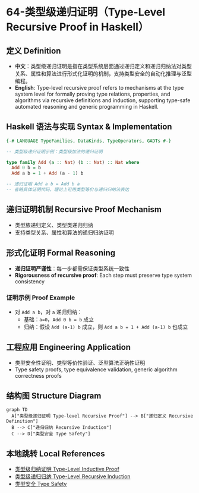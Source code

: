 # 64-类型级递归证明（Type-Level Recursive Proof in Haskell）

## 定义 Definition

- **中文**：类型级递归证明是指在类型系统层面通过递归定义和递归归纳法对类型关系、属性和算法进行形式化证明的机制，支持类型安全的自动化推理与泛型编程。
- **English**: Type-level recursive proof refers to mechanisms at the type system level for formally proving type relations, properties, and algorithms via recursive definitions and induction, supporting type-safe automated reasoning and generic programming in Haskell.

## Haskell 语法与实现 Syntax & Implementation

```haskell
{-# LANGUAGE TypeFamilies, DataKinds, TypeOperators, GADTs #-}

-- 类型级递归证明示例：类型级加法的递归证明

type family Add (a :: Nat) (b :: Nat) :: Nat where
  Add 0 b = b
  Add a b = 1 + Add (a - 1) b

-- 递归证明 Add a b = Add b a
-- 省略具体证明代码，理论上可用类型等价与递归归纳法表达
```

## 递归证明机制 Recursive Proof Mechanism

- 类型族递归定义、类型类递归归纳
- 支持类型关系、属性和算法的递归归纳证明

## 形式化证明 Formal Reasoning

- **递归证明严谨性**：每一步都需保证类型系统一致性
- **Rigorousness of recursive proof**: Each step must preserve type system consistency

### 证明示例 Proof Example

- 对 `Add a b`，对 `a` 递归归纳：
  - 基础：`a=0`，`Add 0 b = b` 成立
  - 归纳：假设 `Add (a-1) b` 成立，则 `Add a b = 1 + Add (a-1) b` 也成立

## 工程应用 Engineering Application

- 类型安全性证明、类型等价性验证、泛型算法正确性证明
- Type safety proofs, type equivalence validation, generic algorithm correctness proofs

## 结构图 Structure Diagram

```mermaid
graph TD
  A["类型级递归证明 Type-level Recursive Proof"] --> B["递归定义 Recursive Definition"]
  B --> C["递归归纳 Recursive Induction"]
  C --> D["类型安全 Type Safety"]
```

## 本地跳转 Local References

- [类型级归纳证明 Type-Level Inductive Proof](../29-Type-Level-Inductive-Proof/01-Type-Level-Inductive-Proof-in-Haskell.md)
- [类型级递归归纳 Type-Level Recursive Induction](../61-Type-Level-Recursive-Induction/01-Type-Level-Recursive-Induction-in-Haskell.md)
- [类型安全 Type Safety](../14-Type-Safety/01-Type-Safety-in-Haskell.md)
